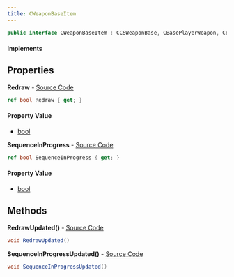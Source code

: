 ```yaml
---
title: CWeaponBaseItem
---
```


```csharp
public interface CWeaponBaseItem : CCSWeaponBase, CBasePlayerWeapon, CEconEntity, CBaseFlex, CBaseAnimGraph, CBaseModelEntity, CBaseEntity, CEntityInstance, ISchemaClass<CEntityInstance>, ISchemaClass<CBaseEntity>, ISchemaClass<CBaseModelEntity>, ISchemaClass<CBaseAnimGraph>, ISchemaClass<CBaseFlex>, ISchemaClass<CEconEntity>, ISchemaClass<CBasePlayerWeapon>, ISchemaClass<CCSWeaponBase>, ISchemaClass<CWeaponBaseItem>, ISchemaField, ISchemaClass, INativeHandle
```

#### Implements

## Properties

**Redraw** - [Source Code](https://github.com/swiftly-solution/swiftlys2/blob/main/managed/src/SwiftlyS2.Generated/Schemas/Interfaces/CWeaponBaseItem.cs#L18)

```csharp
ref bool Redraw { get; }
```

#### Property Value

- [bool](https://learn.microsoft.com/dotnet/api/system.boolean)

**SequenceInProgress** - [Source Code](https://github.com/swiftly-solution/swiftlys2/blob/main/managed/src/SwiftlyS2.Generated/Schemas/Interfaces/CWeaponBaseItem.cs#L16)

```csharp
ref bool SequenceInProgress { get; }
```

#### Property Value

- [bool](https://learn.microsoft.com/dotnet/api/system.boolean)

## Methods

**RedrawUpdated()** - [Source Code](https://github.com/swiftly-solution/swiftlys2/blob/main/managed/src/SwiftlyS2.Generated/Schemas/Interfaces/CWeaponBaseItem.cs#L21)

```csharp
void RedrawUpdated()
```

**SequenceInProgressUpdated()** - [Source Code](https://github.com/swiftly-solution/swiftlys2/blob/main/managed/src/SwiftlyS2.Generated/Schemas/Interfaces/CWeaponBaseItem.cs#L20)

```csharp
void SequenceInProgressUpdated()
```

